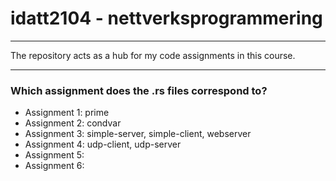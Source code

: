 # idatt2104 - nettverksprogrammering
___
The repository acts as a hub for my code assignments in this course.
___
### Which assignment does the .rs files correspond to?
- Assignment 1: prime
- Assignment 2: condvar
- Assignment 3: simple-server, simple-client, webserver
- Assignment 4: udp-client, udp-server
- Assignment 5: 
- Assignment 6: 
